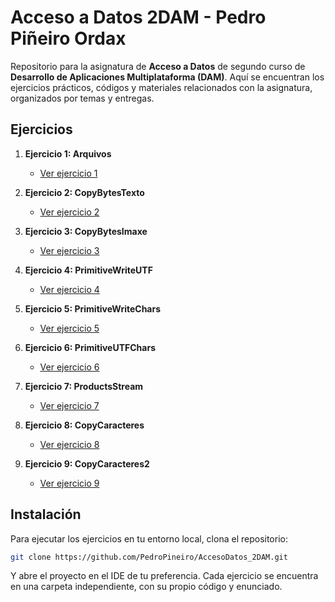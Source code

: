 # Acceso a Datos 2DAM - Pedro Piñeiro Ordax

Repositorio para la asignatura de **Acceso a Datos** de segundo curso de **Desarrollo de Aplicaciones Multiplataforma (DAM)**. Aquí se encuentran los ejercicios prácticos, códigos y materiales relacionados con la asignatura, organizados por temas y entregas.


## Ejercicios

1. **Ejercicio 1: Arquivos**
   - [Ver ejercicio 1](Ejercicios/Ej1AD_arquivos)

2. **Ejercicio 2: CopyBytesTexto**
   - [Ver ejercicio 2](Ejercicios/Ej2AD_copyBytesTexto)

3. **Ejercicio 3: CopyBytesImaxe**
   - [Ver ejercicio 3](Ejercicios/Ej3AD_CopyBytesImaxe)

4. **Ejercicio 4: PrimitiveWriteUTF**
   - [Ver ejercicio 4](Ejercicios/Ej4AD_PrimitiveWriteUtf)

5. **Ejercicio 5: PrimitiveWriteChars**
   - [Ver ejercicio 5](Ejercicios/Ej5AD_PrimitiveWriteChars)

6. **Ejercicio 6: PrimitiveUTFChars**
   - [Ver ejercicio 6](Ejercicios/Ej6AD_PrimitiveUTFChars)

7. **Ejercicio 7: ProductsStream**
   - [Ver ejercicio 7](Ejercicios/Ej7AD_ProductsStream)

8. **Ejercicio 8: CopyCaracteres**
    - [Ver ejercicio 8](Ejercicios/Ej8AD_CopyCaracteres)

9. **Ejercicio 9: CopyCaracteres2**
    - [Ver ejercicio 9](Ejercicios/Ej9AD_CopyCaracteres2)

## Instalación

Para ejecutar los ejercicios en tu entorno local, clona el repositorio:
   ```bash
   git clone https://github.com/PedroPineiro/AccesoDatos_2DAM.git
   ```
Y abre el proyecto en el IDE de tu preferencia. Cada ejercicio se encuentra en una carpeta independiente, con su propio código y enunciado.
